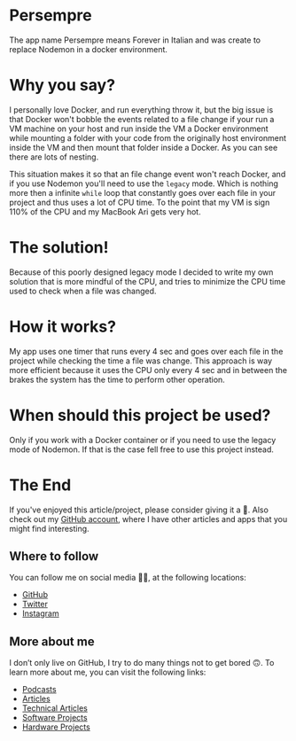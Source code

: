 # Persempre

The app name Persempre means Forever in Italian and was create to replace Nodemon in a docker environment.

# Why you say?

I personally love Docker, and run everything throw it, but the big issue is that Docker won't bobble the events related to a file change if your run a VM machine on your host and run inside the VM a Docker environment while mounting a folder with your code from the originally host environment inside the VM and then mount that folder inside a Docker. As you can see there are lots of nesting.

This situation makes it so that an file change event won't reach Docker, and if you use Nodemon you'll need to use the `legacy` mode. Which is nothing more then a infinite `while` loop that constantly goes over each file in your project and thus uses a lot of CPU time. To the point that my VM is sign 110% of the CPU and my MacBook Ari gets very hot.

# The solution!

Because of this poorly designed legacy mode I decided to write  my own solution that is more mindful of the CPU, and tries to minimize the CPU time used to check when a file was changed.

# How it works?

My app uses one timer that runs every 4 sec and goes over each file in the project while checking the time a file was change. This approach is way more efficient because it uses the CPU only every 4 sec and in between the brakes the system has the time to perform other operation.

# When should this project be used?

Only if you work with a Docker container or if you need to use the legacy mode of Nodemon. If that is the case fell free to use this project instead.

# The End

If you've enjoyed this article/project, please consider giving it a 🌟. Also check out my [GitHub account](https://github.com/davidgatti), where I have other articles and apps that you might find interesting.

## Where to follow

You can follow me on social media 🐙😇, at the following locations:

- [GitHub](https://github.com/davidgatti)
- [Twitter](https://twitter.com/dawidgatti)
- [Instagram](https://www.instagram.com/gattidavid/)

## More about me

I don’t only live on GitHub, I try to do many things not to get bored 🙃. To learn more about me, you can visit the following links:

- [Podcasts](http://david.gatti.pl/podcasts)
- [Articles](http://david.gatti.pl/articles)
- [Technical Articles](http://david.gatti.pl/technical_articles)
- [Software Projects](http://david.gatti.pl/software_projects)
- [Hardware Projects](http://david.gatti.pl/hardware_projects)